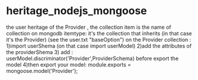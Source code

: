 # heritage_nodejs_mongoose
the user heritage of the Provider ,
the collection item is the name of collection on mongodb
itemtype: it's the collection that inherits (in that case it's the Provider)
 (see the user.txt "baseOption")
on the Provider collection  :
1)import userShema  (on that case import userModel)
2)add the attributes of the providerShema
3) add : userModel.discriminator('Provider',ProviderSchema) before export the model 
4)then export your model: module.exports = mongoose.model('Provider');
